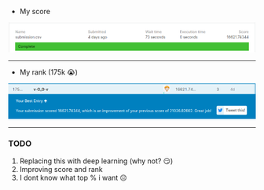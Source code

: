 * My score

![](https://github.com/1CH1GO/Kaggle/blob/master/Housing_Prices/images/Screenshot%20from%202020-06-25%2013-54-26.png?raw=true)

---

* My rank (175k :sob:)

![](https://github.com/1CH1GO/Kaggle/blob/master/Housing_Prices/images/Screenshot%20from%202020-06-25%2013-54-48.png?raw=true)

---

### TODO
1. Replacing this with deep learning (why not? :smirk:)
2. Improving score and rank
3. I dont know what top % i want :pensive:

